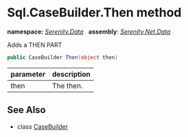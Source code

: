 # Sql.CaseBuilder.Then method
**namespace:** *[Serenity.Data](../../README.md#serenity.data-namespace)*   **assembly**: *[Serenity.Net.Data](../../README.md)*

Adds a THEN PART

```csharp
public CaseBuilder Then(object then)
```

| parameter | description |
| --- | --- |
| then | The then. |

## See Also

* class [CaseBuilder](../Sql.CaseBuilder.md)